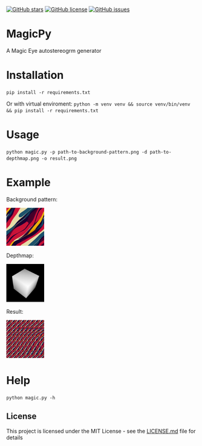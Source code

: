[![GitHub stars][github-stars-src]][github-stars-href]
[![GitHub license][github-license-src]][github-license-href]
[![GitHub issues][github-issues-src]][github-issues-href]

# MagicPy
A Magic Eye autostereogrm generator

# Installation
 `pip install -r requirements.txt`

 Or with virtual enviroment:
 `python -m venv venv && source venv/bin/venv && pip install -r requirements.txt`

# Usage

 `python magic.py -p path-to-background-pattern.png -d path-to-depthmap.png -o result.png`

# Example

Background pattern:

<img src="https://raw.githubusercontent.com/ArtBIT/MagicPy/main/assets/pattern.png" width="auto" height="100" />


Depthmap:

<img src="https://raw.githubusercontent.com/ArtBIT/MagicPy/main/assets/depthmap.png" width="auto" height="100" />


Result:

<img src="https://raw.githubusercontent.com/ArtBIT/MagicPy/main/assets/result.png" width="auto" height="100" />


# Help
 `python magic.py -h`

## License

This project is licensed under the MIT License - see the [LICENSE.md][github-license-href] file for details

[github-issues-href]: https://github.com/ArtBIT/magicpy/issues
[github-issues-src]: https://img.shields.io/github/issues/ArtBIT/magicpy.svg
[github-license-href]: https://github.com/ArtBIT/magicpy/blob/master/LICENSE.md
[github-license-src]: https://img.shields.io/github/license/ArtBIT/magicpy.svg
[github-stars-href]: https://github.com/ArtBIT/magicpy
[github-stars-src]: https://img.shields.io/github/stars/ArtBIT/magicpy.svg
[examples-href]: https://github.com/ArtBIT/magicpy/tree/master/examples
